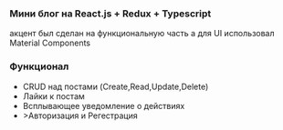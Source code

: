 <h3>Мини блог на React.js + Redux + Typescript</h3>
<p>акцент был сделан на функциональную часть а для UI использовал Material Components</p>

<h3>Функционал</h3>
<ul>
<li>CRUD над постами (Create,Read,Update,Delete)</li>
<li>Лайки к постам</li>
<li>Всплывающее уведомление о действиях</li>
<li>>Авторизация и Регестрация</li>
</ul>
